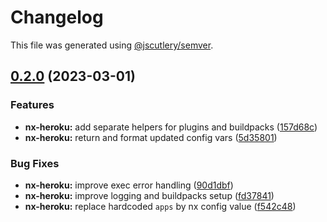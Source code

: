 # Changelog

This file was generated using [@jscutlery/semver](https://github.com/jscutlery/semver).

## [0.2.0](https://github.com/getlarge/nx-heroku/compare/nx-heroku-0.1.2...nx-heroku-0.2.0) (2023-03-01)

### Features

- **nx-heroku:** add separate helpers for plugins and buildpacks ([157d68c](https://github.com/getlarge/nx-heroku/commit/157d68c46fc09057ff3027da4818d272c0c5f176))
- **nx-heroku:** return and format updated config vars ([5d35801](https://github.com/getlarge/nx-heroku/commit/5d358015e3e911bcd62270794a68c8581127028c))

### Bug Fixes

- **nx-heroku:** improve exec error handling ([90d1dbf](https://github.com/getlarge/nx-heroku/commit/90d1dbf9af1a962b2c0fe6f7537aec4eab3cbd60))
- **nx-heroku:** improve logging and buildpacks setup ([fd37841](https://github.com/getlarge/nx-heroku/commit/fd3784106b822297e567e3a66d14de33d20ede4a))
- **nx-heroku:** replace hardcoded `apps` by nx config value ([f542c48](https://github.com/getlarge/nx-heroku/commit/f542c487b3b538c6fb4e9e2bd90af38404eb1f87))
